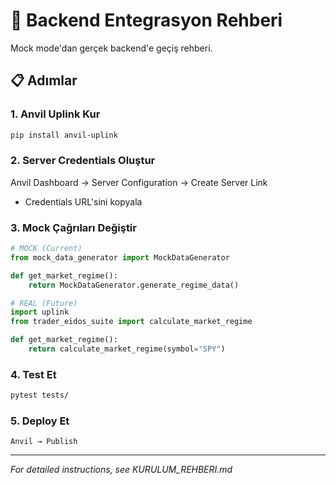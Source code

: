 # 🔌 Backend Entegrasyon Rehberi

Mock mode'dan gerçek backend'e geçiş rehberi.

## 📋 Adımlar

### 1. Anvil Uplink Kur
```bash
pip install anvil-uplink
```

### 2. Server Credentials Oluştur
Anvil Dashboard → Server Configuration → Create Server Link
- Credentials URL'sini kopyala

### 3. Mock Çağrıları Değiştir
```python
# MOCK (Current)
from mock_data_generator import MockDataGenerator

def get_market_regime():
    return MockDataGenerator.generate_regime_data()

# REAL (Future)
import uplink
from trader_eidos_suite import calculate_market_regime

def get_market_regime():
    return calculate_market_regime(symbol="SPY")
```

### 4. Test Et
```bash
pytest tests/
```

### 5. Deploy Et
```
Anvil → Publish
```

---

*For detailed instructions, see KURULUM_REHBERI.md*
